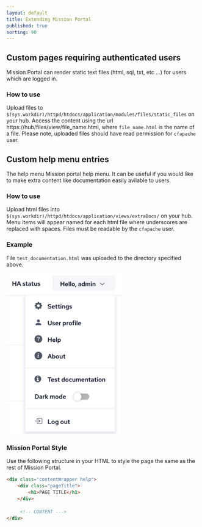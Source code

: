 ```yaml
---
layout: default
title: Extending Mission Portal
published: true
sorting: 90
---
```


## Custom pages requiring authenticated users

Mission Portal can render static text files (html, sql, txt, etc ...) for users
which are logged in.

### How to use

Upload files to
`$(sys.workdir)/httpd/htdocs/application/modules/files/static_files` on your
hub. Access the content using the url https://hub/files/view/file_name.html,
where `file_name.html` is the name of a file. Please note, uploaded files should
have read permission for `cfapache` user.

## Custom help menu entries

The help menu Mission portal help menu. It can be useful if you would like to
make extra content like documentation easily avilable to users.

### How to use

Upload html files into
`$(sys.workdir)/httpd/htdocs/application/views/extraDocs/` on your hub. Menu
items will appear named for each html file where underscores are replaced with
spaces. Files must be readable by the `cfapache` user.


### Example

File `test_documentation.html` was uploaded to the directory specified above.

<img src="extended-menu.png" alt="Extended menu" width="300px">

### Mission Portal Style

Use the following structure in your HTML to style the page the same as the rest
of Mission Portal.

```html
<div class="contentWrapper help">
    <div class="pageTitle">
        <h1>PAGE TITLE</h1>
    </div>

     <!-- CONTENT --->
</div>
```
